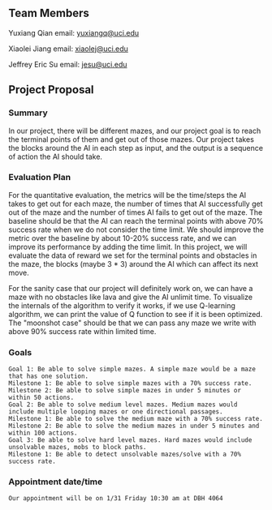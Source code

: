 ## Team Members
Yuxiang Qian email: yuxiangq@uci.edu

Xiaolei Jiang email: xiaolej@uci.edu

Jeffrey Eric Su email: jesu@uci.edu



## Project Proposal

### Summary

In our project, there will be different mazes, and our project goal is to reach the terminal points of them and get out of those mazes. Our project takes the blocks around the AI in each step as input, and the output is a sequence of action the AI should take.

### Evaluation Plan

  For the quantitative evaluation, the metrics will be the time/steps the AI takes to get out for each maze, the number of times that AI successfully get out of the maze and the number of times AI fails to get out of the maze. The baseline should be that the AI can reach the terminal points with above 70% success rate when we do not consider the time limit. We should improve the metric over the baseline by about 10-20% success rate, and we can improve its performance by adding the time limit. In this project, we will evaluate the data of reward we set for the terminal points and obstacles in the maze, the blocks (maybe 3 * 3) around the AI which can affect its next move.
  
  For the sanity case that our project will definitely work on, we can have a maze with no obstacles like lava and give the AI unlimit time. To visualize the internals of the algorithm to verify it works, if we use Q-learning algorithm, we can print the value of Q function to see if it is been optimized. The "moonshot case" should be that we can pass any maze we write with above 90% success rate within limited time.

### Goals

```content
Goal 1: Be able to solve simple mazes. A simple maze would be a maze that has one solution.
Milestone 1: Be able to solve simple mazes with a 70% success rate.
Milestone 2: Be able to solve simple mazes in under 5 minutes or within 50 actions.
Goal 2: Be able to solve medium level mazes. Medium mazes would include multiple looping mazes or one directional passages.
Milestone 1: Be able to solve the medium maze with a 70% success rate.
Milestone 2: Be able to solve the medium mazes in under 5 minutes and within 100 actions.
Goal 3: Be able to solve hard level mazes. Hard mazes would include unsolvable mazes, mobs to block paths.
Milestone 1: Be able to detect unsolvable mazes/solve with a 70% success rate.
```

### Appointment date/time

```content
Our appointment will be on 1/31 Friday 10:30 am at DBH 4064
```
